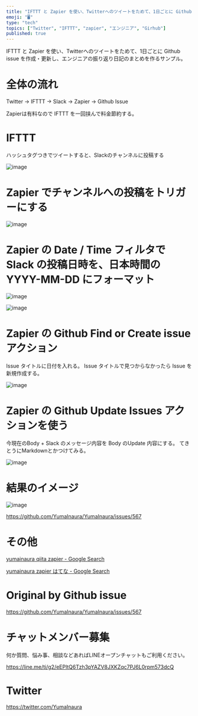 ```yaml
---
title: "IFTTT と Zapier を使い、Twitterへのツイートをためて、1日ごとに Github issue を作成・更新し、エンジニアの"
emoji: "🖥"
type: "tech"
topics: ["Twitter", "IFTTT", "zapier", "エンジニア", "Girhub"]
published: true
---
```


IFTTT と Zapier を使い、Twitterへのツイートをためて、1日ごとに Github issue を作成・更新し、エンジニアの振り返り日記のまとめを作るサンプル。

# 全体の流れ

Twitter -> IFTTT -> Slack -> Zapier -> Github Issue

Zapierは有料なので IFTTT を一回挟んで料金節約する。


# IFTTT

ハッシュタグつきでツイートすると、Slackのチャンネルに投稿する

![image](https://user-images.githubusercontent.com/13635059/52514314-dc36d700-2c53-11e9-88e8-0c498174b2e2.png)

# Zapier でチャンネルへの投稿をトリガーにする

![image](https://user-images.githubusercontent.com/13635059/52514321-f83a7880-2c53-11e9-9f0e-f8059325468f.png)

# Zapier の Date / Time フィルタで Slack の投稿日時を、日本時間の YYYY-MM-DD にフォーマット



![image](https://user-images.githubusercontent.com/13635059/52514325-04bed100-2c54-11e9-91f7-74cb0ed61a1c.png)

![image](https://user-images.githubusercontent.com/13635059/52514336-17d1a100-2c54-11e9-8868-e35cd133fa86.png)

# Zapier の Github  Find or Create issue  アクション

Issue タイトルに日付を入れる。
Issue タイトルで見つからなかったら Issue を新規作成する。

![image](https://user-images.githubusercontent.com/13635059/52514360-48b1d600-2c54-11e9-8a94-9494259def3a.png)

# Zapier の Github Update Issues アクションを使う

今現在のBody + Slack のメッセージ内容を Body のUpdate 内容にする。
てきとうにMarkdownとかつけてみる。

![image](https://user-images.githubusercontent.com/13635059/52514381-8282dc80-2c54-11e9-8b74-c0b497b34a39.png)

# 結果のイメージ

![image](https://user-images.githubusercontent.com/13635059/52514399-b65e0200-2c54-11e9-8b65-ec65611ceb1e.png)

https://github.com/YumaInaura/YumaInaura/issues/567

# その他

[yumainaura qiita zapier - Google Search](https://www.google.com/search?q=yumainaura+qiita+zapier&oq=yumainaura+qiita+zapier&aqs=chrome..69i57j69i60l3j69i64l2.4105j0j7&sourceid=chrome&ie=UTF-8)

[yumainaura zapier はてな - Google Search](https://www.google.com/search?q=yumainaura+zapier+%E3%81%AF%E3%81%A6%E3%81%AA&oq=yumainaura+zapier+%E3%81%AF%E3%81%A6%E3%81%AA&aqs=chrome..69i57j69i60j69i64l2.5134j0j9&sourceid=chrome&ie=UTF-8)



# Original by Github issue

https://github.com/YumaInaura/YumaInaura/issues/567








<!-- Update From Qiita API -->

# チャットメンバー募集


何か質問、悩み事、相談などあればLINEオープンチャットもご利用ください。

https://line.me/ti/g2/eEPltQ6Tzh3pYAZV8JXKZqc7PJ6L0rpm573dcQ





# Twitter


https://twitter.com/YumaInaura


<!-- Update From Qiita API -->


